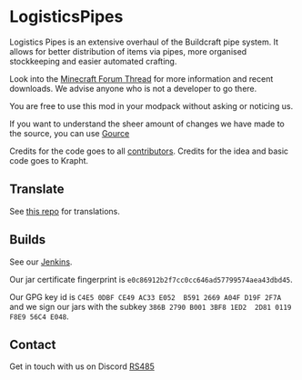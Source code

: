 # LogisticsPipes

Logistics Pipes is an extensive overhaul of the Buildcraft pipe system. It allows for better distribution of items via pipes, more organised stockkeeping and easier automated crafting.

Look into the [Minecraft Forum Thread](http://www.minecraftforum.net/topic/1831791-) for more information and recent downloads.
We advise anyone who is not a developer to go there.

You are free to use this mod in your modpack without asking or noticing us.

If you want to understand the sheer amount of changes we have made to the source, you can use [Gource](http://gource.io/)

Credits for the code goes to all [contributors](https://github.com/RS485/LogisticsPipes/contributors).
Credits for the idea and basic code goes to Krapht.

## Translate

See [this repo](https://github.com/RS485/LogisticsPipes-Language) for translations.

## Builds

See our [Jenkins](http://ci.rs485.network/).

Our jar certificate fingerprint is `e0c86912b2f7cc0cc646ad57799574aea43dbd45`.

Our GPG key id is `C4E5 0DBF CE49 AC33 E052  B591 2669 A04F D19F 2F7A` and we sign our jars with the subkey `386B 2790 B001 3BF8 1ED2  2D81 0119 F8E9 56C4 E048`.

## Contact

Get in touch with us on Discord [RS485](https://discord.gg/6vPP3A8)
